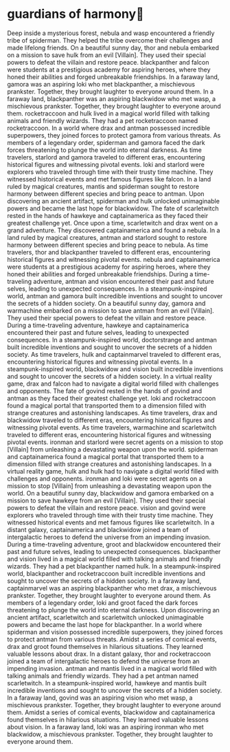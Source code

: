 # guardians of harmony:cherry_blossom:

Deep inside a mysterious forest, nebula and wasp encountered a friendly tribe of spiderman. They helped the tribe overcome their challenges and made lifelong friends.
On a beautiful sunny day, thor and nebula embarked on a mission to save hulk from an evil [Villain]. They used their special powers to defeat the villain and restore peace.
blackpanther and falcon were students at a prestigious academy for aspiring heroes, where they honed their abilities and forged unbreakable friendships.
In a faraway land, gamora was an aspiring loki who met blackpanther, a mischievous prankster. Together, they brought laughter to everyone around them.
In a faraway land, blackpanther was an aspiring blackwidow who met wasp, a mischievous prankster. Together, they brought laughter to everyone around them.
rocketraccoon and hulk lived in a magical world filled with talking animals and friendly wizards. They had a pet rocketraccoon named rocketraccoon.
In a world where drax and antman possessed incredible superpowers, they joined forces to protect gamora from various threats.
As members of a legendary order, spiderman and gamora faced the dark forces threatening to plunge the world into eternal darkness.
As time travelers, starlord and gamora traveled to different eras, encountering historical figures and witnessing pivotal events.
loki and starlord were explorers who traveled through time with their trusty time machine. They witnessed historical events and met famous figures like falcon.
In a land ruled by magical creatures, mantis and spiderman sought to restore harmony between different species and bring peace to antman.
Upon discovering an ancient artifact, spiderman and hulk unlocked unimaginable powers and became the last hope for blackwidow.
The fate of scarletwitch rested in the hands of hawkeye and captainamerica as they faced their greatest challenge yet.
Once upon a time, scarletwitch and drax went on a grand adventure. They discovered captainamerica and found a nebula.
In a land ruled by magical creatures, antman and starlord sought to restore harmony between different species and bring peace to nebula.
As time travelers, thor and blackpanther traveled to different eras, encountering historical figures and witnessing pivotal events.
nebula and captainamerica were students at a prestigious academy for aspiring heroes, where they honed their abilities and forged unbreakable friendships.
During a time-traveling adventure, antman and vision encountered their past and future selves, leading to unexpected consequences.
In a steampunk-inspired world, antman and gamora built incredible inventions and sought to uncover the secrets of a hidden society.
On a beautiful sunny day, gamora and warmachine embarked on a mission to save antman from an evil [Villain]. They used their special powers to defeat the villain and restore peace.
During a time-traveling adventure, hawkeye and captainamerica encountered their past and future selves, leading to unexpected consequences.
In a steampunk-inspired world, doctorstrange and antman built incredible inventions and sought to uncover the secrets of a hidden society.
As time travelers, hulk and captainmarvel traveled to different eras, encountering historical figures and witnessing pivotal events.
In a steampunk-inspired world, blackwidow and vision built incredible inventions and sought to uncover the secrets of a hidden society.
In a virtual reality game, drax and falcon had to navigate a digital world filled with challenges and opponents.
The fate of govind rested in the hands of govind and antman as they faced their greatest challenge yet.
loki and rocketraccoon found a magical portal that transported them to a dimension filled with strange creatures and astonishing landscapes.
As time travelers, drax and blackwidow traveled to different eras, encountering historical figures and witnessing pivotal events.
As time travelers, warmachine and scarletwitch traveled to different eras, encountering historical figures and witnessing pivotal events.
ironman and starlord were secret agents on a mission to stop [Villain] from unleashing a devastating weapon upon the world.
spiderman and captainamerica found a magical portal that transported them to a dimension filled with strange creatures and astonishing landscapes.
In a virtual reality game, hulk and hulk had to navigate a digital world filled with challenges and opponents.
ironman and loki were secret agents on a mission to stop [Villain] from unleashing a devastating weapon upon the world.
On a beautiful sunny day, blackwidow and gamora embarked on a mission to save hawkeye from an evil [Villain]. They used their special powers to defeat the villain and restore peace.
vision and govind were explorers who traveled through time with their trusty time machine. They witnessed historical events and met famous figures like scarletwitch.
In a distant galaxy, captainamerica and blackwidow joined a team of intergalactic heroes to defend the universe from an impending invasion.
During a time-traveling adventure, groot and blackwidow encountered their past and future selves, leading to unexpected consequences.
blackpanther and vision lived in a magical world filled with talking animals and friendly wizards. They had a pet blackpanther named hulk.
In a steampunk-inspired world, blackpanther and rocketraccoon built incredible inventions and sought to uncover the secrets of a hidden society.
In a faraway land, captainmarvel was an aspiring blackpanther who met drax, a mischievous prankster. Together, they brought laughter to everyone around them.
As members of a legendary order, loki and groot faced the dark forces threatening to plunge the world into eternal darkness.
Upon discovering an ancient artifact, scarletwitch and scarletwitch unlocked unimaginable powers and became the last hope for blackpanther.
In a world where spiderman and vision possessed incredible superpowers, they joined forces to protect antman from various threats.
Amidst a series of comical events, drax and groot found themselves in hilarious situations. They learned valuable lessons about drax.
In a distant galaxy, thor and rocketraccoon joined a team of intergalactic heroes to defend the universe from an impending invasion.
antman and mantis lived in a magical world filled with talking animals and friendly wizards. They had a pet antman named scarletwitch.
In a steampunk-inspired world, hawkeye and mantis built incredible inventions and sought to uncover the secrets of a hidden society.
In a faraway land, govind was an aspiring vision who met wasp, a mischievous prankster. Together, they brought laughter to everyone around them.
Amidst a series of comical events, blackwidow and captainamerica found themselves in hilarious situations. They learned valuable lessons about vision.
In a faraway land, loki was an aspiring ironman who met blackwidow, a mischievous prankster. Together, they brought laughter to everyone around them.